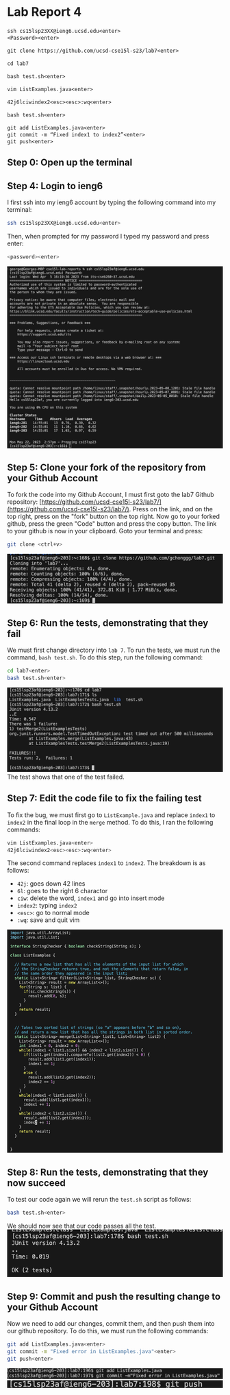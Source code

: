 # Lab Report 4 

```
ssh cs15lsp23XX@ieng6.ucsd.edu<enter>
<Password><enter>
```
```
git clone https://github.com/ucsd-cse15l-s23/lab7<enter>
```

```
cd lab7
```
```
bash test.sh<enter>
```

```
vim ListExamples.java<enter>
```
```
42j6lciwindex2<esc><esc>:wq<enter>
```
```
bash test.sh<enter>
```
```
git add ListExamples.java<enter>
git commit -m “Fixed index1 to index2”<enter>
git push<enter> 
``` 

## Step 0: Open up the terminal 

## Step 4: Login to ieng6
I first ssh into my ieng6 account by typing the following command into my terminal: 
```bash 
ssh cs15lsp23XX@ieng6.ucsd.edu<enter>
```
 Then, when prompted for my password I typed my password and press enter: 
 ```bash 
 <password><enter>
 ```

![img](img/lab4-1.png)

## Step 5: Clone your fork of the repository from your Github Account
To fork the code into my Github Account, I must first goto the lab7 Github repository: [https://github.com/ucsd-cse15l-s23/lab7/](https://github.com/ucsd-cse15l-s23/lab7/). Press on the link, and on the top right, press on the "fork" button on the top right. Now go to your forked github, press the green "Code" button and press the copy button. The link to your github is now in your clipboard. Goto your terminal and press: 
```bash 
git clone <ctrl+v>
``` 

![img](img/lab4-2.png)

## Step 6: Run the tests, demonstrating that they fail 
We must first change directory into `lab 7`. To run the tests, 
we must run the command, `bash test.sh`. To do this step, run the following command: 

```bash 
cd lab7<enter> 
bash test.sh<enter>  
```

![img](img/lab4-3.png)
The test shows that one of the test failed. 

## Step 7: Edit the code file to fix the failing test 
To fix the bug, we must first go to `ListExample.java` and replace `index1` to `index2` in the final loop in the `merge` method. To do this, I ran the following commands: 
```bash 
vim ListExamples.java<enter> 
42j6lciwindex2<esc><esc>:wq<enter>
```
The second command replaces `index1` to `index2`. The breakdown is as follows: 
- `42j`: goes down 42 lines
- `6l`: goes to the right 6 charactor 
- `ciw`: delete the word, `index1` and go into insert mode 
- `index2`: typing `index2`
- `<esc>`: go to normal mode
- `:wq`: save and quit vim 

![img](img/lab4-4.png)
 
## Step 8: Run the tests, demonstrating that they now succeed 
To test our code again we will rerun the `test.sh` script as follows: 
```bash 
bash test.sh<enter> 
``` 

We should now see that our code passes all the test. 
![img](img/lab4-5.png)

## Step 9: Commit and push the resulting change to your Github Account
Now we need to add our changes, commit them, and then push them into our github repository. To do this, we must run the following commands: 

```bash 
git add ListExamples.java<enter> 
git commit -m "Fixed error in ListExamples.java"<enter>
git push<enter>  
```

![img](img/lab4-6.png)
![img](img/lab4-7.png)

